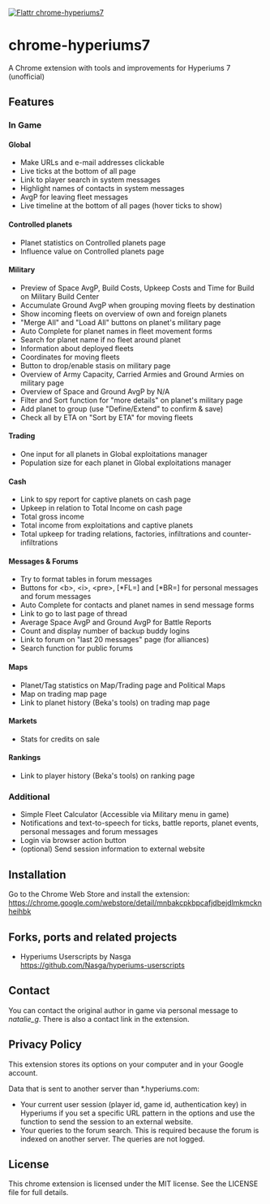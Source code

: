 [![Flattr chrome-hyperiums7](http://api.flattr.com/button/flattr-badge-large.png)](https://flattr.com/submit/auto?user_id=resident-uhlig&url=https://github.com/resident-uhlig/chrome-hyperiums7&title=chrome-hyperiums7&language=JavaScript&tags=github&category=software)

# chrome-hyperiums7

A Chrome extension with tools and improvements for Hyperiums 7 (unofficial)

## Features

### In Game
#### Global
- Make URLs and e-mail addresses clickable
- Live ticks at the bottom of all page
- Link to player search in system messages
- Highlight names of contacts in system messages
- AvgP for leaving fleet messages
- Live timeline at the bottom of all pages (hover ticks to show)

#### Controlled planets
- Planet statistics on Controlled planets page
- Influence value on Controlled planets page

#### Military
- Preview of Space AvgP, Build Costs, Upkeep Costs and Time for Build on Military Build Center
- Accumulate Ground AvgP when grouping moving fleets by destination
- Show incoming fleets on overview of own and foreign planets
- "Merge All" and "Load All" buttons on planet's military page
- Auto Complete for planet names in fleet movement forms
- Search for planet name if no fleet around planet
- Information about deployed fleets
- Coordinates for moving fleets
- Button to drop/enable stasis on military page
- Overview of Army Capacity, Carried Armies and Ground Armies on military page
- Overview of Space and Ground AvgP by N/A
- Filter and Sort function for "more details" on planet's military page
- Add planet to group (use "Define/Extend" to confirm & save)
- Check all by ETA on "Sort by ETA" for moving fleets

#### Trading
- One input for all planets in Global exploitations manager
- Population size for each planet in Global exploitations manager

#### Cash
- Link to spy report for captive planets on cash page
- Upkeep in relation to Total Income on cash page
- Total gross income
- Total income from exploitations and captive planets
- Total upkeep for trading relations, factories, infiltrations and counter-infiltrations

#### Messages & Forums
- Try to format tables in forum messages
- Buttons for \<b>, \<i>, \<pre>, [\*FL=] and [\*BR=] for personal messages and forum messages
- Auto Complete for contacts and planet names in send message forms
- Link to go to last page of thread
- Average Space AvgP and Ground AvgP for Battle Reports
- Count and display number of backup buddy logins
- Link to forum on "last 20 messages" page (for alliances)
- Search function for public forums

#### Maps
- Planet/Tag statistics on Map/Trading page and Political Maps
- Map on trading map page
- Link to planet history (Beka's tools) on trading map page

#### Markets
- Stats for credits on sale

#### Rankings
- Link to player history (Beka's tools) on ranking page

### Additional
- Simple Fleet Calculator (Accessible via Military menu in game)
- Notifications and text-to-speech for ticks, battle reports, planet events, personal messages and forum messages
- Login via browser action button
- (optional) Send session information to external website

## Installation

Go to the Chrome Web Store and install the extension:
https://chrome.google.com/webstore/detail/mnbakcpkbpcafjdbejdlmkmcknheihbk

## Forks, ports and related projects

- Hyperiums Userscripts by Nasga<br>
  https://github.com/Nasga/hyperiums-userscripts

## Contact

You can contact the original author in game via personal message to *natalie_g*. There is also a contact link in the extension.

## Privacy Policy

This extension stores its options on your computer and in your Google account.

Data that is sent to another server than *.hyperiums.com:
* Your current user session (player id, game id, authentication key) in Hyperiums if you set a specific URL pattern in the options and use the function to send the session to an external website.
* Your queries to the forum search. This is required because the forum is indexed on another server. The queries are not logged.

## License

This chrome extension is licensed under the MIT license. See the LICENSE file for full details.
